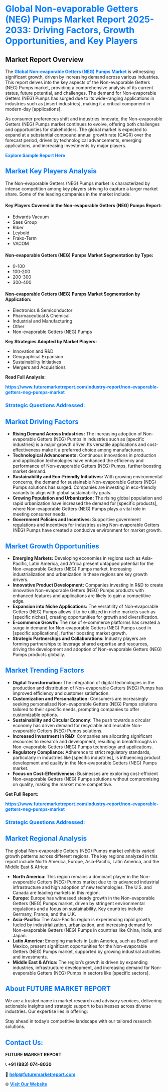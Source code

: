<h1 style="color: #007BFF;">Global Non-evaporable Getters (NEG) Pumps Market Report 2025-2033: Driving Factors, Growth Opportunities, and Key Players</h1>

<section id="overview">
<h2>Market Report Overview</h2>
<p>The <a href="https://www.futuremarketreport.com/industry-report/non-evaporable-getters-neg-pumps-market" style="color: #007BFF; text-decoration: none;"><strong>Global Non-evaporable Getters (NEG) Pumps Market</strong></a> is witnessing significant growth, driven by increasing demand across various industries. This report delves into the key aspects of the Non-evaporable Getters (NEG) Pumps market, providing a comprehensive analysis of its current status, future potential, and challenges. The demand for Non-evaporable Getters (NEG) Pumps has surged due to its wide-ranging applications in industries such as [insert industries], making it a critical component in modern-day [applications].</p>
<p>As consumer preferences shift and industries innovate, the Non-evaporable Getters (NEG) Pumps market continues to evolve, offering both challenges and opportunities for stakeholders. The global market is expected to expand at a substantial compound annual growth rate (CAGR) over the forecast period, driven by technological advancements, emerging applications, and increasing investments by major players.</p>
</section>

<section id="overview">
<p><a href="https://www.futuremarketreport.com/request-sample/reportId=127742" style="color: #007BFF; text-decoration: none;"><strong>Explore Sample Report Here</strong></a></p>
</section>

<section id="key-players">
<h2 style="color: #007BFF;">Market Key Players Analysis</h2>
<p>The Non-evaporable Getters (NEG) Pumps market is characterized by intense competition among key players striving to capture a larger market share. Some of the leading companies in the market include:</p>
<h4>Key Players Covered in the Non-evaporable Getters (NEG) Pumps Report:</h4>
<ul><li>Edwards Vacuum</li><li>Saes Group</li><li>Riber</li><li>Leybold</li><li>Frako-Term</li><li>VACOM</li></ul>
<h4>Non-evaporable Getters (NEG) Pumps Market Segmentation by Type:</h4>
<ul><li>0-100</li><li>100-200</li><li>200-300</li><li>300-400</li></ul>

<h4>Non-evaporable Getters (NEG) Pumps Market Segmentation by Application:</h4>
<ul><li>Electronics &amp; Semiconductor</li><li>Pharmaceutical &amp; Chemical</li><li>Industrial and Manufacturing</li><li>Other</li><li>Non-evaporable Getters (NEG) Pumps</li></ul>
<p><strong>Key Strategies Adopted by Market Players:</strong></p>
<ul>
<li>Innovation and R&D</li>
<li>Geographical Expansion</li>
<li>Sustainability Initiatives</li>
<li>Mergers and Acquisitions</li>
</ul>
</section>

<section>
<p><strong>Read Full Analysis: </strong></p><a href="https://www.futuremarketreport.com/industry-report/non-evaporable-getters-neg-pumps-market" style="color: #007BFF; text-decoration: none;"><strong>https://www.futuremarketreport.com/industry-report/non-evaporable-getters-neg-pumps-market</strong></a>
<h3 style="color: #007BFF;">Strategic Questions Addressed:</h3>
</section>

<section id="driving-factors">
<h2 style="color: #007BFF;">Market Driving Factors</h2>
<ul>
<li><strong>Rising Demand Across Industries:</strong> The increasing adoption of Non-evaporable Getters (NEG) Pumps in industries such as [specific industries] is a major growth driver. Its versatile applications and cost-effectiveness make it a preferred choice among manufacturers.</li>
<li><strong>Technological Advancements:</strong> Continuous innovations in production and application technologies have enhanced the efficiency and performance of Non-evaporable Getters (NEG) Pumps, further boosting market demand.</li>
<li><strong>Sustainability and Eco-Friendly Initiatives:</strong> With growing environmental concerns, the demand for sustainable Non-evaporable Getters (NEG) Pumps solutions has surged. Companies are investing in eco-friendly variants to align with global sustainability goals.</li>
<li><strong>Growing Population and Urbanization:</strong> The rising global population and rapid urbanization have increased the demand for [specific products], where Non-evaporable Getters (NEG) Pumps plays a vital role in meeting consumer needs.</li>
<li><strong>Government Policies and Incentives:</strong> Supportive government regulations and incentives for industries using Non-evaporable Getters (NEG) Pumps have created a conducive environment for market growth.</li>
</ul>
</section>

<section id="growth-opportunities">
<h2 style="color: #007BFF;">Market Growth Opportunities</h2>
<ul>
<li><strong>Emerging Markets:</strong> Developing economies in regions such as Asia-Pacific, Latin America, and Africa present untapped potential for the Non-evaporable Getters (NEG) Pumps market. Increasing industrialization and urbanization in these regions are key growth drivers.</li>
<li><strong>Innovative Product Development:</strong> Companies investing in R&D to create innovative Non-evaporable Getters (NEG) Pumps products with enhanced features and applications are likely to gain a competitive edge.</li>
<li><strong>Expansion into Niche Applications:</strong> The versatility of Non-evaporable Getters (NEG) Pumps allows it to be utilized in niche markets such as [specific niches], creating opportunities for growth and diversification.</li>
<li><strong>E-commerce Growth:</strong> The rise of e-commerce platforms has created a surge in demand for Non-evaporable Getters (NEG) Pumps used in [specific applications], further boosting market growth.</li>
<li><strong>Strategic Partnerships and Collaborations:</strong> Industry players are forming partnerships to leverage shared expertise and resources, driving the development and adoption of Non-evaporable Getters (NEG) Pumps products globally.</li>
</ul>
</section>

<section id="trending-factors">
<h2 style="color: #007BFF;">Market Trending Factors</h2>
<ul>
<li><strong>Digital Transformation:</strong> The integration of digital technologies in the production and distribution of Non-evaporable Getters (NEG) Pumps has improved efficiency and customer satisfaction.</li>
<li><strong>Customization and Personalization:</strong> Consumers are increasingly seeking personalized Non-evaporable Getters (NEG) Pumps solutions tailored to their specific needs, prompting companies to offer customizable options.</li>
<li><strong>Sustainability and Circular Economy:</strong> The push towards a circular economy has driven demand for recyclable and reusable Non-evaporable Getters (NEG) Pumps solutions.</li>
<li><strong>Increased Investment in R&D:</strong> Companies are allocating significant resources to research and development, resulting in breakthroughs in Non-evaporable Getters (NEG) Pumps technology and applications.</li>
<li><strong>Regulatory Compliance:</strong> Adherence to strict regulatory standards, particularly in industries like [specific industries], is influencing product development and quality in the Non-evaporable Getters (NEG) Pumps market.</li>
<li><strong>Focus on Cost-Effectiveness:</strong> Businesses are exploring cost-efficient Non-evaporable Getters (NEG) Pumps solutions without compromising on quality, making the market more competitive.</li>
</ul>
</section>

<section>
<p><strong>Get Full Report: </strong></p><a href="https://www.futuremarketreport.com/industry-report/non-evaporable-getters-neg-pumps-market" style="color: #007BFF; text-decoration: none;"><strong>https://www.futuremarketreport.com/industry-report/non-evaporable-getters-neg-pumps-market</strong></a>
<h3 style="color: #007BFF;">Strategic Questions Addressed:</h3>
</section>


<section id="regional-analysis">
<h2 style="color: #007BFF;">Market Regional Analysis</h2>
<p>The global Non-evaporable Getters (NEG) Pumps market exhibits varied growth patterns across different regions. The key regions analyzed in this report include North America, Europe, Asia-Pacific, Latin America, and the Middle East & Africa:</p>
<ul>
<li><strong>North America:</strong> This region remains a dominant player in the Non-evaporable Getters (NEG) Pumps market due to its advanced industrial infrastructure and high adoption of new technologies. The U.S. and Canada are leading markets in this region.</li>
<li><strong>Europe:</strong> Europe has witnessed steady growth in the Non-evaporable Getters (NEG) Pumps market, driven by stringent environmental regulations and a focus on sustainability. Key countries include Germany, France, and the U.K.</li>
<li><strong>Asia-Pacific:</strong> The Asia-Pacific region is experiencing rapid growth, fueled by industrialization, urbanization, and increasing demand for Non-evaporable Getters (NEG) Pumps in countries like China, India, and Japan.</li>
<li><strong>Latin America:</strong> Emerging markets in Latin America, such as Brazil and Mexico, present significant opportunities for the Non-evaporable Getters (NEG) Pumps market, supported by growing industrial activities and investments.</li>
<li><strong>Middle East & Africa:</strong> The region’s growth is driven by expanding industries, infrastructure development, and increasing demand for Non-evaporable Getters (NEG) Pumps in sectors like [specific sectors].</li>
</ul>
</section>

<footer>
<h2 style="color: #007BFF;">About FUTURE MARKET REPORT</h2>
<p>We are a trusted name in market research and advisory services, delivering actionable insights and strategic support to businesses across diverse industries. Our expertise lies in offering:</p>

<p>Stay ahead in today’s competitive landscape with our tailored research solutions.</p>

<h2 style="color: #007BFF;">Contact Us:</h2>
<p><strong>FUTURE MARKET REPORT</strong></p>
<p>📞 <strong>+91 (883) 074-8030</strong></p>
<p>📧 <strong><a href="mailto:help@futuremarketreport.com" style="color: #007BFF;">help@futuremarketreport.com</a></strong></p>
<p>🌐 <strong><a href="https://www.futuremarketreport.com/" style="color: #007BFF;">Visit Our Website</a></strong></p>
</footer>